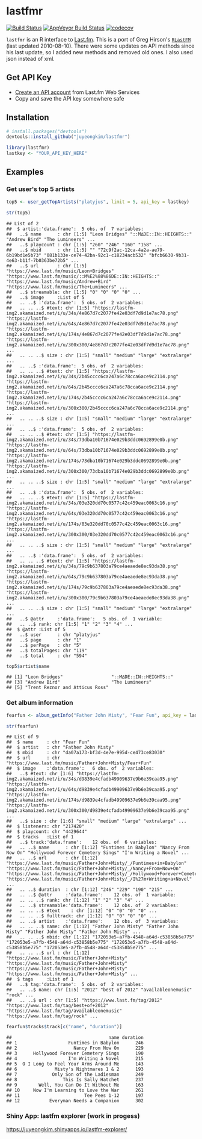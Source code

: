 lastfmr
================

[![Build Status](https://travis-ci.org/juyeongkim/lastfmr.svg?branch=master)](https://travis-ci.org/juyeongkim/lastfmr) [![AppVeyor Build Status](https://ci.appveyor.com/api/projects/status/github/juyeongkim/lastfmr?branch=master&svg=true)](https://ci.appveyor.com/project/juyeongkim/lastfmr) [![codecov](https://codecov.io/gh/juyeongkim/lastfmr/branch/master/graph/badge.svg)](https://codecov.io/gh/juyeongkim/lastfmr)

`lastfmr` is an R interface to [Last.fm](http://www.last.fm/api). This is a port of Greg Hirson's [`RLastFM`](https://cran.r-project.org/package=RLastFM) (last updated 2010-08-10). There were some updates on API methods since his last update, so I added new methods and removed old ones. I also used json instead of xml.

Get API Key
-----------

-   [Create an API account](http://www.last.fm/api/account/create) from Last.fm Web Services
-   Copy and save the API key somewhere safe

Installation
------------

``` r
# install.packages("devtools")
devtools::install_github("juyeongkim/lastfmr")

library(lastfmr)
lastkey <- "YOUR_API_KEY_HERE"
```

Examples
--------

### Get user's top 5 artists

``` r
top5 <- user_getTopArtists("platyjus", limit = 5, api_key = lastkey)

str(top5)
```

    ## List of 2
    ##  $ artist:'data.frame':  5 obs. of  7 variables:
    ##   ..$ name      : chr [1:5] "Leon Bridges" "::M∆DE::IN::HEIGHTS::" "Andrew Bird" "The Lumineers" ...
    ##   ..$ playcount : chr [1:5] "260" "246" "160" "158" ...
    ##   ..$ mbid      : chr [1:5] "" "72c9f2ac-12ca-4a2a-ae79-6b19bd1e5b73" "081b133e-ce74-42ba-92c1-c18234acb532" "bfcb6630-9b31-4e63-b11f-7b0363be72b5" ...
    ##   ..$ url       : chr [1:5] "https://www.last.fm/music/Leon+Bridges" "https://www.last.fm/music/::M%E2%88%86DE::IN::HEIGHTS::" "https://www.last.fm/music/Andrew+Bird" "https://www.last.fm/music/The+Lumineers" ...
    ##   ..$ streamable: chr [1:5] "0" "0" "0" "0" ...
    ##   ..$ image     :List of 5
    ##   .. ..$ :'data.frame':  5 obs. of  2 variables:
    ##   .. .. ..$ #text: chr [1:5] "https://lastfm-img2.akamaized.net/i/u/34s/4e867d7c2077fe42e03df7d9d1e7ac78.png" "https://lastfm-img2.akamaized.net/i/u/64s/4e867d7c2077fe42e03df7d9d1e7ac78.png" "https://lastfm-img2.akamaized.net/i/u/174s/4e867d7c2077fe42e03df7d9d1e7ac78.png" "https://lastfm-img2.akamaized.net/i/u/300x300/4e867d7c2077fe42e03df7d9d1e7ac78.png" ...
    ##   .. .. ..$ size : chr [1:5] "small" "medium" "large" "extralarge" ...
    ##   .. ..$ :'data.frame':  5 obs. of  2 variables:
    ##   .. .. ..$ #text: chr [1:5] "https://lastfm-img2.akamaized.net/i/u/34s/2b45cccc6ca247a6c78cca6ace9c2114.png" "https://lastfm-img2.akamaized.net/i/u/64s/2b45cccc6ca247a6c78cca6ace9c2114.png" "https://lastfm-img2.akamaized.net/i/u/174s/2b45cccc6ca247a6c78cca6ace9c2114.png" "https://lastfm-img2.akamaized.net/i/u/300x300/2b45cccc6ca247a6c78cca6ace9c2114.png" ...
    ##   .. .. ..$ size : chr [1:5] "small" "medium" "large" "extralarge" ...
    ##   .. ..$ :'data.frame':  5 obs. of  2 variables:
    ##   .. .. ..$ #text: chr [1:5] "https://lastfm-img2.akamaized.net/i/u/34s/73dba10b71674e029b3ddc0692899e0b.png" "https://lastfm-img2.akamaized.net/i/u/64s/73dba10b71674e029b3ddc0692899e0b.png" "https://lastfm-img2.akamaized.net/i/u/174s/73dba10b71674e029b3ddc0692899e0b.png" "https://lastfm-img2.akamaized.net/i/u/300x300/73dba10b71674e029b3ddc0692899e0b.png" ...
    ##   .. .. ..$ size : chr [1:5] "small" "medium" "large" "extralarge" ...
    ##   .. ..$ :'data.frame':  5 obs. of  2 variables:
    ##   .. .. ..$ #text: chr [1:5] "https://lastfm-img2.akamaized.net/i/u/34s/03e320dd70c0577c42c459eac0063c16.png" "https://lastfm-img2.akamaized.net/i/u/64s/03e320dd70c0577c42c459eac0063c16.png" "https://lastfm-img2.akamaized.net/i/u/174s/03e320dd70c0577c42c459eac0063c16.png" "https://lastfm-img2.akamaized.net/i/u/300x300/03e320dd70c0577c42c459eac0063c16.png" ...
    ##   .. .. ..$ size : chr [1:5] "small" "medium" "large" "extralarge" ...
    ##   .. ..$ :'data.frame':  5 obs. of  2 variables:
    ##   .. .. ..$ #text: chr [1:5] "https://lastfm-img2.akamaized.net/i/u/34s/79c9b637803a79ce4aeaede8ec93da38.png" "https://lastfm-img2.akamaized.net/i/u/64s/79c9b637803a79ce4aeaede8ec93da38.png" "https://lastfm-img2.akamaized.net/i/u/174s/79c9b637803a79ce4aeaede8ec93da38.png" "https://lastfm-img2.akamaized.net/i/u/300x300/79c9b637803a79ce4aeaede8ec93da38.png" ...
    ##   .. .. ..$ size : chr [1:5] "small" "medium" "large" "extralarge" ...
    ##   ..$ @attr     :'data.frame':   5 obs. of  1 variable:
    ##   .. ..$ rank: chr [1:5] "1" "2" "3" "4" ...
    ##  $ @attr :List of 5
    ##   ..$ user      : chr "platyjus"
    ##   ..$ page      : chr "1"
    ##   ..$ perPage   : chr "5"
    ##   ..$ totalPages: chr "119"
    ##   ..$ total     : chr "594"

``` r
top5$artist$name
```

    ## [1] "Leon Bridges"                  "::M∆DE::IN::HEIGHTS::"        
    ## [3] "Andrew Bird"                   "The Lumineers"                
    ## [5] "Trent Reznor and Atticus Ross"

### Get album information

``` r
fearfun <- album_getInfo("Father John Misty", "Fear Fun", api_key = lastkey)

str(fearfun)
```

    ## List of 9
    ##  $ name     : chr "Fear Fun"
    ##  $ artist   : chr "Father John Misty"
    ##  $ mbid     : chr "da07a173-bf3d-4e7e-995d-ce473ce83030"
    ##  $ url      : chr "https://www.last.fm/music/Father+John+Misty/Fear+Fun"
    ##  $ image    :'data.frame':   6 obs. of  2 variables:
    ##   ..$ #text: chr [1:6] "https://lastfm-img2.akamaized.net/i/u/34s/d9839e4cfadb49909637e9b6e39caa95.png" "https://lastfm-img2.akamaized.net/i/u/64s/d9839e4cfadb49909637e9b6e39caa95.png" "https://lastfm-img2.akamaized.net/i/u/174s/d9839e4cfadb49909637e9b6e39caa95.png" "https://lastfm-img2.akamaized.net/i/u/300x300/d9839e4cfadb49909637e9b6e39caa95.png" ...
    ##   ..$ size : chr [1:6] "small" "medium" "large" "extralarge" ...
    ##  $ listeners: chr "217420"
    ##  $ playcount: chr "4429644"
    ##  $ tracks   :List of 1
    ##   ..$ track:'data.frame':    12 obs. of  6 variables:
    ##   .. ..$ name      : chr [1:12] "Funtimes in Babylon" "Nancy From Now On" "Hollywood Forever Cemetery Sings" "I'm Writing a Novel" ...
    ##   .. ..$ url       : chr [1:12] "https://www.last.fm/music/Father+John+Misty/_/Funtimes+in+Babylon" "https://www.last.fm/music/Father+John+Misty/_/Nancy+From+Now+On" "https://www.last.fm/music/Father+John+Misty/_/Hollywood+Forever+Cemetery+Sings" "https://www.last.fm/music/Father+John+Misty/_/I%27m+Writing+a+Novel" ...
    ##   .. ..$ duration  : chr [1:12] "246" "229" "190" "215" ...
    ##   .. ..$ @attr     :'data.frame':    12 obs. of  1 variable:
    ##   .. .. ..$ rank: chr [1:12] "1" "2" "3" "4" ...
    ##   .. ..$ streamable:'data.frame':    12 obs. of  2 variables:
    ##   .. .. ..$ #text    : chr [1:12] "0" "0" "0" "0" ...
    ##   .. .. ..$ fulltrack: chr [1:12] "0" "0" "0" "0" ...
    ##   .. ..$ artist    :'data.frame':    12 obs. of  3 variables:
    ##   .. .. ..$ name: chr [1:12] "Father John Misty" "Father John Misty" "Father John Misty" "Father John Misty" ...
    ##   .. .. ..$ mbid: chr [1:12] "172053e5-a7fb-4548-a64d-c53858b5e775" "172053e5-a7fb-4548-a64d-c53858b5e775" "172053e5-a7fb-4548-a64d-c53858b5e775" "172053e5-a7fb-4548-a64d-c53858b5e775" ...
    ##   .. .. ..$ url : chr [1:12] "https://www.last.fm/music/Father+John+Misty" "https://www.last.fm/music/Father+John+Misty" "https://www.last.fm/music/Father+John+Misty" "https://www.last.fm/music/Father+John+Misty" ...
    ##  $ tags     :List of 1
    ##   ..$ tag:'data.frame':  5 obs. of  2 variables:
    ##   .. ..$ name: chr [1:5] "2012" "best of 2012" "availableonemusic" "rock" ...
    ##   .. ..$ url : chr [1:5] "https://www.last.fm/tag/2012" "https://www.last.fm/tag/best+of+2012" "https://www.last.fm/tag/availableonemusic" "https://www.last.fm/tag/rock" ...

``` r
fearfun$tracks$track[c("name", "duration")]
```

    ##                                    name duration
    ## 1                   Funtimes in Babylon      246
    ## 2                     Nancy From Now On      229
    ## 3      Hollywood Forever Cemetery Sings      190
    ## 4                   I'm Writing a Novel      215
    ## 5  O I Long to Feel Your Arms Around Me      143
    ## 6              Misty's Nightmares 1 & 2      193
    ## 7             Only Son of the Ladiesman      249
    ## 8                 This Is Sally Hatchet      237
    ## 9        Well, You Can Do It Without Me      163
    ## 10     Now I'm Learning to Love the War      261
    ## 11                        Tee Pees 1-12      197
    ## 12           Everyman Needs a Companion      302

### Shiny App: lastfm explorer (work in progess)

<https://juyeongkim.shinyapps.io/lastfm-explorer/>
